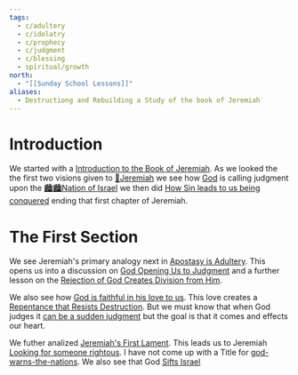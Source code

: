 ```yaml
---
tags:
  - c/adultery
  - c/idolatry
  - c/prophecy
  - c/judgment
  - c/blessing
  - spiritual/growth
north:
  - "[[Sunday School Lessons]]"
aliases:
  - Destructiong and Rebuilding a Study of the book of Jeremiah
---
```

# Introduction
We started with a [Introduction to the Book of Jeremiah](Introduction%20to%20the%20Book%20of%20Jeremiah.md). As we looked the the first two visions given to [🧑Jeremiah](%F0%9F%A7%91Jeremiah.md) we see how [God](God.md) is calling judgment upon the [🏙️🏙️Nation of Israel](../🏙️🏙️Nation%20of%20Israel.md) we then did [How Sin leads to us being conquered](How%20Sin%20leads%20to%20us%20being%20conquered.md) ending that first chapter of Jeremiah.

# The First Section
We see Jeremiah's primary analogy next in [Apostasy is Adultery](apostasy-is-adultry.md). This opens us into a discussion on [God Opening Us to Judgment](god-opening-us-to-judgment.md) and a further lesson on the [Rejection of God Creates Division from Him](rejection-of-god-creates-division-from-him.md).

We also see how [God is faithful in his love to us](god-being-faithful-despite-our-wandering.md). This love creates a [Repentance that Resists Destruction](repentance-resists-destruction.md). But we must know that when God judges it [can be a sudden judgment](judgement-comes-swiftly.md) but the goal is that it comes and effects our heart.

We futher analized [Jeremiah's First Lament](jeremiahs-first-lament.md). This leads us to Jeremiah [Looking for someone rightous](no-one-rightous-in-isreal.md). I have not come up with a Title for [god-warns-the-nations](god-warns-the-nations.md). We also see that God [Sifts Israel](../the-sifting-of-israel.md)